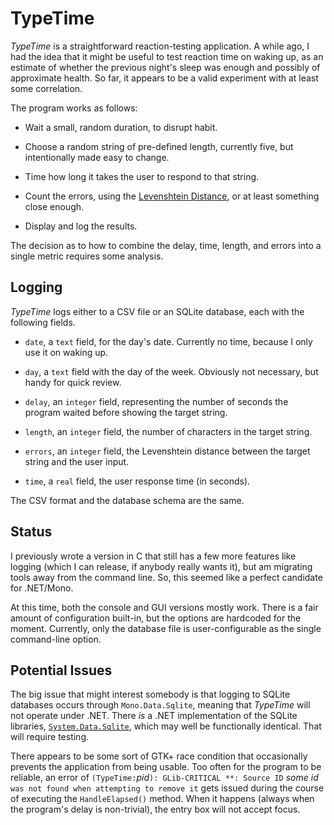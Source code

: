 TypeTime
========

_TypeTime_ is a straightforward reaction-testing application.  A while ago, I had the idea that it might be useful to test reaction time on waking up, as an estimate of whether the previous night's sleep was enough and possibly of approximate health.  So far, it appears to be a valid experiment with at least some correlation.

The program works as follows:

 - Wait a small, random duration, to disrupt habit.

 - Choose a random string of pre-defined length, currently five, but intentionally made easy to change.

 - Time how long it takes the user to respond to that string.

 - Count the errors, using the [Levenshtein Distance](https://en.wikipedia.org/wiki/Levenshtein_distance), or at least something close enough.

 - Display and log the results.

The decision as to how to combine the delay, time, length, and errors into a single metric requires some analysis.

Logging
-------

_TypeTime_ logs either to a CSV file or an SQLite database, each with the following fields.

 - `date`, a `text` field, for the day's date.  Currently no time, because I only use it on waking up.

 - `day`, a `text` field with the day of the week.  Obviously not necessary, but handy for quick review.

 - `delay`, an `integer` field, representing the number of seconds the program waited before showing the target string.

 - `length`, an `integer` field, the number of characters in the target string.

 - `errors`, an `integer` field, the Levenshtein distance between the target string and the user input.

 - `time`, a `real` field, the user response time (in seconds).

The CSV format and the database schema are the same.

Status
------

I previously wrote a version in C that still has a few more features like logging (which I can release, if anybody really wants it), but am migrating tools away from the command line.  So, this seemed like a perfect candidate for .NET/Mono.

At this time, both the console and GUI versions mostly work.  There is a fair amount of configuration built-in, but the options are hardcoded for the moment.  Currently, only the database file is user-configurable as the single command-line option.

Potential Issues
----------------

The big issue that might interest somebody is that logging to SQLite databases occurs through `Mono.Data.Sqlite`, meaning that _TypeTime_ will not operate under .NET.  There _is_ a .NET implementation of the SQLite libraries, [`System.Data.Sqlite`](https://system.data.sqlite.org/index.html/doc/trunk/www/index.wiki), which may well be functionally identical.  That will require testing.

There appears to be some sort of GTK+ race condition that occasionally prevents the application from being usable.  Too often for the program to be reliable, an error of `(TypeTime:`_pid_`): GLib-CRITICAL **: Source ID` _some id_ `was not found when attempting to remove it` gets issued during the course of executing the `HandleElapsed()` method.  When it happens (always when the program's delay is non-trivial), the entry box will not accept focus.

